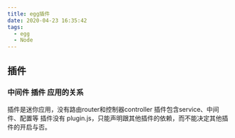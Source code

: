 ```yaml
---
title: egg插件
date: 2020-04-23 16:35:42
tags:
  - egg
  - Node
---
```

## 插件
### 中间件 插件 应用的关系
插件是迷你应用，没有路由router和控制器controller
插件包含service、中间件、配置等
插件没有 plugin.js，只能声明跟其他插件的依赖，而不能决定其他插件的开启与否。

